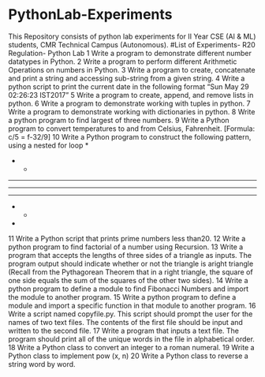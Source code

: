 # PythonLab-Experiments
This Repository consists of python lab experiments for II Year CSE (AI &amp; ML) students, CMR Technical Campus (Autonomous).
#List of Experiments- R20 Regulation- Python Lab
1	Write a program to demonstrate different number datatypes in Python.
2	Write a program to perform different Arithmetic Operations on numbers in Python.
3	Write a program to create, concatenate and print a string and accessing sub-string from a given string.
4	Write a python script to print the current date in the following format “Sun May 29 02:26:23 IST2017”
5	Write a program to create, append, and remove lists in python.
6	Write a program to demonstrate working with tuples in python.
7	Write a program to demonstrate working with dictionaries in python.
8	Write a python program to find largest of three numbers.
9	Write a Python program to convert temperatures to and from Celsius, Fahrenheit. [Formula: c/5 = f-32/9]
10	Write a Python program to construct the following pattern, using a nested for loop
*
* *
* * *
* * * *
* * *
* *
* 
11	Write a Python script that prints prime numbers less than20.
12	Write a python program to find factorial of a number using Recursion.
13	Write a program that accepts the lengths of three sides of a triangle as inputs. The program output should indicate whether or not the triangle is aright triangle (Recall from the Pythagorean Theorem that in a right triangle, the square of one side equals the sum of the squares of the other two sides).
14	Write a python program to define a module to find Fibonacci Numbers and import the module to another program.
15	Write a python program to define a module and import a specific function in that module to another program.
16	Write a script named copyfile.py. This script should prompt the user for the names of two text files. The contents of the first file should be input and written to the second file.
17	Write a program that inputs a text file. The program should print all of the unique words in the file in alphabetical order.
18	Write a Python class to convert an integer to a roman numeral.
19	Write a Python class to implement pow (x, n)
20	Write a Python class to reverse a string word by word.
